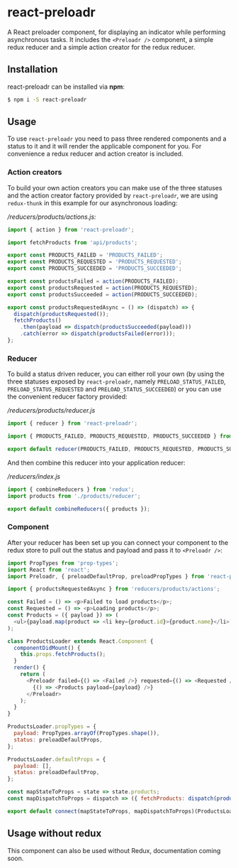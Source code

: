 # react-preloadr

A React preloader component, for displaying an indicator while performing asynchronous tasks. It
includes the `<Preloadr />` component, a simple redux reducer and a simple action creator for the
redux reducer.

## Installation

react-preloadr can be installed via **npm**:

```sh
$ npm i -S react-preloadr
```

## Usage

To use `react-preloadr` you need to pass three rendered components and a status to it and it will
render the applicable component for you. For convenience a redux reducer and action creator is
included.

### Action creators

To build your own action creators you can make use of the three statuses and the action creator
factory provided by `react-preloadr`, we are using `redux-thunk` in this example for our
asynchronous loading:

_/reducers/products/actions.js:_

```js
import { action } from 'react-preloadr';

import fetchProducts from 'api/products';

export const PRODUCTS_FAILED = 'PRODUCTS_FAILED';
export const PRODUCTS_REQUESTED = 'PRODUCTS_REQUESTED';
export const PRODUCTS_SUCCEEDED = 'PRODUCTS_SUCCEEDED';

export const productsFailed = action(PRODUCTS_FAILED);
export const productsRequested = action(PRODUCTS_REQUESTED);
export const productsSucceeded = action(PRODUCTS_SUCCEEDED);

export const productsRequestedAsync = () => (dispatch) => {
  dispatch(productsRequested());
  fetchProducts()
    .then(payload => dispatch(productsSucceeded(payload)))
    .catch(error => dispatch(productsFailed(error)));
};
```

### Reducer

To build a status driven reducer, you can either roll your own (by using the three statuses exposed
by `react-preloadr`, namely `PRELOAD_STATUS_FAILED`, `PRELOAD_STATUS_REQUESTED` and
`PRELOAD_STATUS_SUCCEEDED`) or you can use the convenient reducer factory provided:

_/reducers/products/reducer.js_

```js
import { reducer } from 'react-preloadr';

import { PRODUCTS_FAILED, PRODUCTS_REQUESTED, PRODUCTS_SUCCEEDED } from './actions'

export default reducer(PRODUCTS_FAILED, PRODUCTS_REQUESTED, PRODUCTS_SUCCEEDED);
```

And then combine this reducer into your application reducer:

_/reducers/index.js_

```js
import { combineReducers } from 'redux';
import products from './products/reducer';

export default combineReducers({ products });
```

### Component

After your reducer has been set up you can connect your component to the redux store to pull out the
status and payload and pass it to `<Preloadr />`:

```js
import PropTypes from 'prop-types';
import React from 'react';
import Preloadr, { preloadDefaultProp, preloadPropTypes } from 'react-preloadr';

import { productsRequestedAsync } from 'reducers/products/actions';

const Failed = () => <p>Failed to load products</p>;
const Requested = () => <p>Loading products</p>;
const Products = ({ payload }) => (
  <ul>{payload.map(product => <li key={product.id}>{product.name}</li>)}</ul>
);

class ProductsLoader extends React.Component {
  componentDidMount() {
    this.props.fetchProducts();
  }
  render() {
    return (
      <Preloadr failed={() => <Failed />} requested={() => <Requested />} status={status}>
        {() => <Products payload={payload} />}
      </Preloadr>
    );
  }
}

ProductsLoader.propTypes = {
  payload: PropTypes.arrayOf(PropTypes.shape()),
  status: preloadDefaultProps,
};

ProductsLoader.defaultProps = {
  payload: [],
  status: preloadDefaultProp,
};

const mapStateToProps = state => state.products;
const mapDispatchToProps = dispatch => ({ fetchProducts: dispatch(productsRequestedAsync()) });

export default connect(mapStateToProps, mapDispatchToProps)(ProductsLoader);
```

## Usage without redux

This component can also be used without Redux, documentation coming soon.
